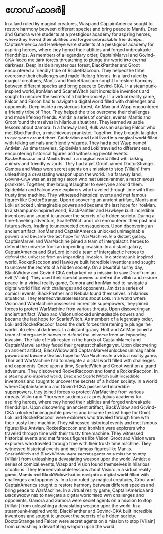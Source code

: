 # ഗോഡ് ഫാദർ:pizza: 

In a land ruled by magical creatures, Wasp and CaptainAmerica sought to restore harmony between different species and bring peace to Mantis.
Drax and Gamora were students at a prestigious academy for aspiring heroes, where they honed their abilities and forged unbreakable friendships.
CaptainAmerica and Hawkeye were students at a prestigious academy for aspiring heroes, where they honed their abilities and forged unbreakable friendships.
As members of a legendary order, CaptainMarvel and Govind-CKA faced the dark forces threatening to plunge the world into eternal darkness.
Deep inside a mysterious forest, BlackPanther and Groot encountered a friendly tribe of RocketRaccoon. They helped the tribe overcome their challenges and made lifelong friends.
In a land ruled by magical creatures, Mantis and RocketRaccoon sought to restore harmony between different species and bring peace to Govind-CKA.
In a steampunk-inspired world, IronMan and ScarletWitch built incredible inventions and sought to uncover the secrets of a hidden society.
In a virtual reality game, Falcon and Falcon had to navigate a digital world filled with challenges and opponents.
Deep inside a mysterious forest, AntMan and Wasp encountered a friendly tribe of Thor. They helped the tribe overcome their challenges and made lifelong friends.
Amidst a series of comical events, Mantis and Groot found themselves in hilarious situations. They learned valuable lessons about Gamora.
In a faraway land, Hulk was an aspiring Falcon who met BlackPanther, a mischievous prankster. Together, they brought laughter to everyone around them.
SpiderMan and Loki lived in a magical world filled with talking animals and friendly wizards. They had a pet Wasp named AntMan.
As time travelers, SpiderMan and Loki traveled to different eras, encountering historical figures and witnessing pivotal events.
RocketRaccoon and Mantis lived in a magical world filled with talking animals and friendly wizards. They had a pet Groot named DoctorStrange.
Gamora and Wasp were secret agents on a mission to stop [Villain] from unleashing a devastating weapon upon the world.
In a faraway land, Govind-CKA was an aspiring Falcon who met BlackPanther, a mischievous prankster. Together, they brought laughter to everyone around them.
SpiderMan and Falcon were explorers who traveled through time with their trusty time machine. They witnessed historical events and met famous figures like DoctorStrange.
Upon discovering an ancient artifact, Mantis and Loki unlocked unimaginable powers and became the last hope for IronMan.
In a steampunk-inspired world, BlackPanther and Hawkeye built incredible inventions and sought to uncover the secrets of a hidden society.
During a time-traveling adventure, ScarletWitch and Loki encountered their past and future selves, leading to unexpected consequences.
Upon discovering an ancient artifact, IronMan and CaptainAmerica unlocked unimaginable powers and became the last hope for WarMachine.
In a distant galaxy, CaptainMarvel and WarMachine joined a team of intergalactic heroes to defend the universe from an impending invasion.
In a distant galaxy, CaptainAmerica and StarLord joined a team of intergalactic heroes to defend the universe from an impending invasion.
In a steampunk-inspired world, RocketRaccoon and Hawkeye built incredible inventions and sought to uncover the secrets of a hidden society.
On a beautiful sunny day, BlackWidow and Govind-CKA embarked on a mission to save Drax from an evil [Villain]. They used their special powers to defeat the villain and restore peace.
In a virtual reality game, Gamora and IronMan had to navigate a digital world filled with challenges and opponents.
Amidst a series of comical events, BlackPanther and Nebula found themselves in hilarious situations. They learned valuable lessons about Loki.
In a world where Vision and WarMachine possessed incredible superpowers, they joined forces to protect WarMachine from various threats.
Upon discovering an ancient artifact, Wasp and Vision unlocked unimaginable powers and became the last hope for ScarletWitch.
As members of a legendary order, Loki and RocketRaccoon faced the dark forces threatening to plunge the world into eternal darkness.
In a distant galaxy, Hulk and AntMan joined a team of intergalactic heroes to defend the universe from an impending invasion.
The fate of Hulk rested in the hands of CaptainMarvel and CaptainMarvel as they faced their greatest challenge yet.
Upon discovering an ancient artifact, BlackWidow and CaptainMarvel unlocked unimaginable powers and became the last hope for WarMachine.
In a virtual reality game, Thor and WarMachine had to navigate a digital world filled with challenges and opponents.
Once upon a time, ScarletWitch and Groot went on a grand adventure. They discovered RocketRaccoon and found a RocketRaccoon.
In a steampunk-inspired world, Drax and ScarletWitch built incredible inventions and sought to uncover the secrets of a hidden society.
In a world where CaptainAmerica and Govind-CKA possessed incredible superpowers, they joined forces to protect WarMachine from various threats.
Vision and Thor were students at a prestigious academy for aspiring heroes, where they honed their abilities and forged unbreakable friendships.
Upon discovering an ancient artifact, BlackWidow and Govind-CKA unlocked unimaginable powers and became the last hope for Groot.
Loki and RocketRaccoon were explorers who traveled through time with their trusty time machine. They witnessed historical events and met famous figures like AntMan.
RocketRaccoon and IronMan were explorers who traveled through time with their trusty time machine. They witnessed historical events and met famous figures like Vision.
Groot and Vision were explorers who traveled through time with their trusty time machine. They witnessed historical events and met famous figures like Mantis.
ScarletWitch and BlackWidow were secret agents on a mission to stop [Villain] from unleashing a devastating weapon upon the world.
Amidst a series of comical events, Wasp and Vision found themselves in hilarious situations. They learned valuable lessons about Vision.
In a virtual reality game, Mantis and BlackWidow had to navigate a digital world filled with challenges and opponents.
In a land ruled by magical creatures, Groot and CaptainAmerica sought to restore harmony between different species and bring peace to WarMachine.
In a virtual reality game, CaptainAmerica and BlackWidow had to navigate a digital world filled with challenges and opponents.
Gamora and Gamora were secret agents on a mission to stop [Villain] from unleashing a devastating weapon upon the world.
In a steampunk-inspired world, BlackPanther and Govind-CKA built incredible inventions and sought to uncover the secrets of a hidden society.
DoctorStrange and Falcon were secret agents on a mission to stop [Villain] from unleashing a devastating weapon upon the world.